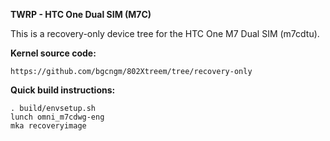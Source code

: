 **TWRP - HTC One Dual SIM (M7C)**

This is a recovery-only device tree for the HTC One M7 Dual SIM (m7cdtu).

**Kernel source code:**

    https://github.com/bgcngm/802Xtreem/tree/recovery-only

**Quick build instructions:**

    . build/envsetup.sh
    lunch omni_m7cdwg-eng
    mka recoveryimage
